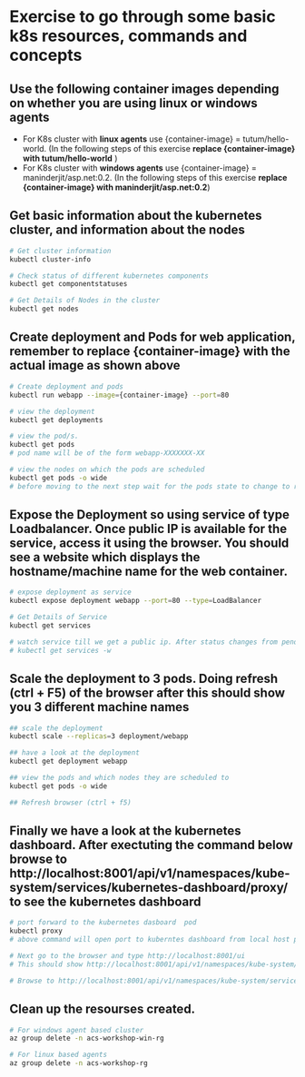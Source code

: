# Exercise to go through some basic k8s resources, commands and concepts

## Use the following container images depending on whether you are using linux or windows agents
* For K8s cluster with **linux agents** use {container-image} = tutum/hello-world. (In the following steps of this exercise **replace {container-image} with tutum/hello-world** )
* For K8s cluster with **windows agents** use {container-image} = maninderjit/asp.net:0.2. (In the following steps of this exercise **replace {container-image} with maninderjit/asp.net:0.2**)

## Get basic information about the kubernetes cluster, and information about the nodes
```sh
# Get cluster information
kubectl cluster-info

# Check status of different kubernetes components
kubectl get componentstatuses

# Get Details of Nodes in the cluster
kubectl get nodes
```

## Create deployment and Pods for web application, remember to replace {container-image} with the actual image as shown above
```sh
# Create deployment and pods
kubectl run webapp --image={container-image} --port=80

# view the deployment
kubectl get deployments

# view the pod/s.
kubectl get pods
# pod name will be of the form webapp-XXXXXXX-XX

# view the nodes on which the pods are scheduled
kubectl get pods -o wide
# before moving to the next step wait for the pods state to change to running. This will take longer for the windows container as the image size is large, which causes the initial image pull to take longer
```

## Expose the Deployment so using service of type Loadbalancer. Once public IP is available for the service, access it using the browser. You should see a website which displays the hostname/machine name for the web container.
```sh
# expose deployment as service
kubectl expose deployment webapp --port=80 --type=LoadBalancer

# Get Details of Service
kubectl get services

# watch service till we get a public ip. After status changes from pending and you a public ip for the service, hit that public ip from the browser. You can terminate the watch on this command using ctrl + c
# kubectl get services -w
```


## Scale the deployment to 3 pods. Doing refresh (ctrl + F5) of the browser after this should show you 3 different machine names
```sh
## scale the deployment
kubectl scale --replicas=3 deployment/webapp

## have a look at the deployment
kubectl get deployment webapp

## view the pods and which nodes they are scheduled to
kubectl get pods -o wide

## Refresh browser (ctrl + f5)
```

## Finally we have a look at the kubernetes dashboard. After exectuting the command below browse to http://localhost:8001/api/v1/namespaces/kube-system/services/kubernetes-dashboard/proxy/ to see the kubernetes dashboard
```sh
# port forward to the kubernetes dasboard  pod
kubectl proxy
# above command will open port to kuberntes dashboard from local host port 8001

# Next go to the browser and type http://localhost:8001/ui
# This should show http://localhost:8001/api/v1/namespaces/kube-system/services/kubernetes-dashboard/proxy in the browser just append a / at the end

# Browse to http://localhost:8001/api/v1/namespaces/kube-system/services/kubernetes-dashboard/proxy/ to see the kuberntes dashboard

```


## Clean up the resourses created.
```sh
# For windows agent based cluster
az group delete -n acs-workshop-win-rg

# For linux based agents
az group delete -n acs-workshop-rg
```